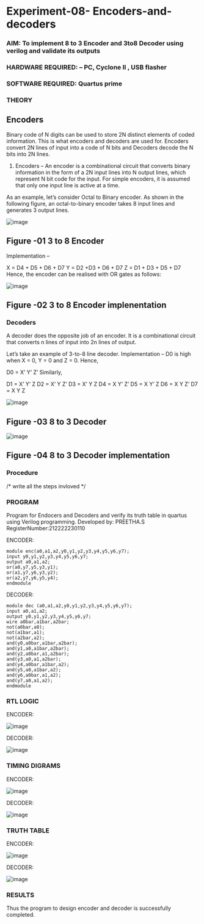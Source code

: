 # Experiment-08- Encoders-and-decoders 
### AIM: To implement 8 to 3 Encoder and  3to8 Decoder using verilog and validate its outputs
### HARDWARE REQUIRED:  – PC, Cyclone II , USB flasher
### SOFTWARE REQUIRED:   Quartus prime
### THEORY 

## Encoders
Binary code of N digits can be used to store 2N distinct elements of coded information. This is what encoders and decoders are used for. Encoders convert 2N lines of input into a code of N bits and Decoders decode the N bits into 2N lines.

1. Encoders –
An encoder is a combinational circuit that converts binary information in the form of a 2N input lines into N output lines, which represent N bit code for the input. For simple encoders, it is assumed that only one input line is active at a time.

As an example, let’s consider Octal to Binary encoder. As shown in the following figure, an octal-to-binary encoder takes 8 input lines and generates 3 output lines.

![image](https://user-images.githubusercontent.com/36288975/171543588-bc0746df-a173-4b35-989e-5fb7d385fe8a.png)
## Figure -01 3 to 8 Encoder 


Implementation –

X = D4 + D5 + D6 + D7
Y = D2 +D3 + D6 + D7
Z = D1 + D3 + D5 + D7 
Hence, the encoder can be realised with OR gates as follows:


![image](https://user-images.githubusercontent.com/36288975/171543740-68403b82-aa93-4c98-9343-f32b14885a2e.png)
## Figure -02 3 to 8 Encoder implenentation 

 ### Decoders 
A decoder does the opposite job of an encoder. It is a combinational circuit that converts n lines of input into 2n lines of output.

Let’s take an example of 3-to-8 line decoder.
Implementation –
D0 is high when X = 0, Y = 0 and Z = 0. Hence,

D0 = X’ Y’ Z’ 
Similarly,

D1 = X’ Y’ Z
D2 = X’ Y Z’
D3 = X’ Y Z
D4 = X Y’ Z’
D5 = X Y’ Z
D6 = X Y Z’
D7 = X Y Z 


![image](https://user-images.githubusercontent.com/36288975/171543978-ee2d0671-2846-40a1-8705-507fd6287a49.png)
## Figure -03 8 to 3 Decoder 



![image](https://user-images.githubusercontent.com/36288975/171543866-5a6eace6-8683-49d7-9c4f-a7cb30ec3035.png)
## Figure -04 8 to 3 Decoder implementation 

### Procedure
/* write all the steps invloved */



### PROGRAM 

Program for Endocers and Decoders  and verify its truth table in quartus using Verilog programming.
Developed by: PREETHA.S
RegisterNumber:212222230110

ENCODER:

```
module enc(a0,a1,a2,y0,y1,y2,y3,y4,y5,y6,y7);
input y0,y1,y2,y3,y4,y5,y6,y7;
output a0,a1,a2;
or(a0,y7,y5,y3,y1);
or(a1,y7,y6,y3,y2);
or(a2,y7,y6,y5,y4);
endmodule
```
DECODER:

```
module dec (a0,a1,a2,y0,y1,y2,y3,y4,y5,y6,y7);
input a0,a1,a2;
output y0,y1,y2,y3,y4,y5,y6,y7;
wire a0bar,a1bar,a2bar;
not(a0bar,a0);
not(a1bar,a1);
not(a2bar,a2);
and(y0,a0bar,a1bar,a2bar);
and(y1,a0,a1bar,a2bar);
and(y2,a0bar,a1,a2bar);
and(y3,a0,a1,a2bar);
and(y4,a0bar,a1bar,a2);
and(y5,a0,a1bar,a2);
and(y6,a0bar,a1,a2);
and(y7,a0,a1,a2);
endmodule

```




### RTL LOGIC  

ENCODER:

![image](https://github.com/Preetha-Senthamilan/Experiment-08-Encoders-and-decoders-/assets/119390282/e2baed8f-e016-400d-abb3-4d62919e3b55)

DECODER:

![image](https://github.com/Preetha-Senthamilan/Experiment-08-Encoders-and-decoders-/assets/119390282/9675a16c-31ac-4efb-84bc-b09a9a94be30)



### TIMING DIGRAMS  

ENCODER:

![image](https://github.com/Preetha-Senthamilan/Experiment-08-Encoders-and-decoders-/assets/119390282/08366a91-05ff-48ec-9767-5998f547cfee)


DECODER:

![image](https://github.com/Preetha-Senthamilan/Experiment-08-Encoders-and-decoders-/assets/119390282/a0a7585a-24ec-4a0f-a59c-00468a1d5cf9)


### TRUTH TABLE 

ENCODER:

![image](https://github.com/Preetha-Senthamilan/Experiment-08-Encoders-and-decoders-/assets/119390282/f7e50be1-3a8c-4a75-866c-f475619fc737)


DECODER:

![image](https://github.com/Preetha-Senthamilan/Experiment-08-Encoders-and-decoders-/assets/119390282/18c47d2e-f34e-4306-943f-bb451e0bfdf3)





### RESULTS 

Thus the program to design encoder and decoder is successfully completed.

